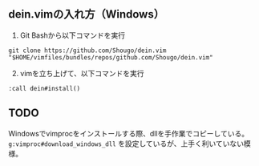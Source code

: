 ## dein.vimの入れ方（Windows）
1. Git Bashから以下コマンドを実行
```
git clone https://github.com/Shougo/dein.vim "$HOME/vimfiles/bundles/repos/github.com/Shougo/dein.vim"
```
2. vimを立ち上げて、以下コマンドを実行
```
:call dein#install()
```

## TODO
Windowsでvimprocをインストールする際、dllを手作業でコピーしている。
`g:vimproc#download_windows_dll` を設定しているが、上手く利いていない模様。

